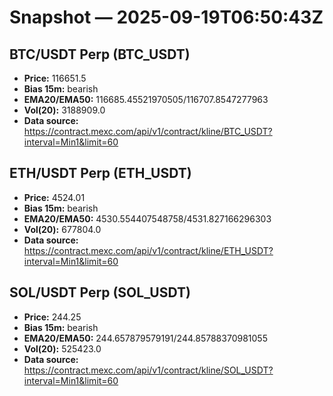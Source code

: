 # Snapshot — 2025-09-19T06:50:43Z

## BTC/USDT Perp (BTC_USDT)
- **Price:** 116651.5
- **Bias 15m:** bearish
- **EMA20/EMA50:** 116685.45521970505/116707.8547277963
- **Vol(20):** 3188909.0
- **Data source:** https://contract.mexc.com/api/v1/contract/kline/BTC_USDT?interval=Min1&limit=60

## ETH/USDT Perp (ETH_USDT)
- **Price:** 4524.01
- **Bias 15m:** bearish
- **EMA20/EMA50:** 4530.554407548758/4531.827166296303
- **Vol(20):** 677804.0
- **Data source:** https://contract.mexc.com/api/v1/contract/kline/ETH_USDT?interval=Min1&limit=60

## SOL/USDT Perp (SOL_USDT)
- **Price:** 244.25
- **Bias 15m:** bearish
- **EMA20/EMA50:** 244.657879579191/244.85788370981055
- **Vol(20):** 525423.0
- **Data source:** https://contract.mexc.com/api/v1/contract/kline/SOL_USDT?interval=Min1&limit=60
